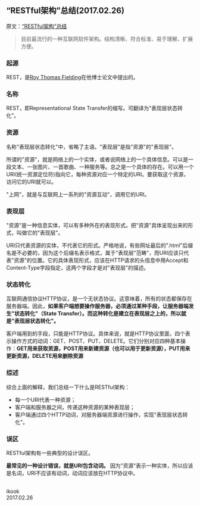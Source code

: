 ## “RESTful架构”总结(2017.02.26)

原文：[“RESTful架构”总结](http://ikookblog.com/2017/03/05/RESTful_summary/)

> 目前最流行的一种互联网软件架构。结构清晰、符合标准、易于理解、扩展方便。

### 起源

REST，是[Roy Thomas Fielding](https://en.wikipedia.org/wiki/Roy_Fielding)在他博士论文中提出的。

### 名称

REST，即Representational State Transfer的缩写。可翻译为"表现层状态转化"。

### 资源

名称"表现层状态转化"中，省略了主语。"表现层"是指"资源"的"表现层"。

所谓的"资源"，就是网络上的一个实体，或者说网络上的一个具体信息。可以是一段文本、一张图片、一首歌曲、一种服务等。总之是一个具体的存在。可以用一个URI(统一资源定位符)指向它，每种资源对应一个特定的URI。要获取这个资源，访问它的URI就可以。

"上网"，就是与互联网上一系列的"资源互动"，调用它的URI。

### 表现层

"资源"是一种信息实体，可以有多种外在的表现形式。把"资源"具体呈现出来的形式，叫做它的"表现层"。

URI只代表资源的实体，不代表它的形式。严格地说，有些网址最后的".html"后缀名是不必要的，因为这个后缀名表示格式，属于"表现层"范畴"，而URI应该只代表"资源"的位置。它的具体表现形式，应该在HTTP请求的头信息中用Accept和Content-Type字段指定，这两个字段才是对"表现层"的描述。

### 状态转化

互联网通信协议HTTP协议，是一个无状态协议。这意味着，所有的状态都保存在服务器端。因此，**如果客户端想要操作服务器，必须通过某种手段，让服务器端发生"状态转化"（State Transfer）。而这种转化是建立在表现层之上的，所以就是"表现层状态转化"。**

客户端用到的手段，只能是HTTP协议。具体来说，就是HTTP协议里面，四个表示操作方式的动词：GET、POST、PUT、DELETE。它们分别对应四种基本操作：**GET用来获取资源，POST用来新建资源（也可以用于更新资源），PUT用来更新资源，DELETE用来删除资源**

### 综述

综合上面的解释，我们总结一下什么是RESTful架构：

- 每一个URI代表一种资源；
- 客户端和服务器之间，传递这种资源的某种表现层；
- 客户端通过四个HTTP动词，对服务器端资源进行操作，实现"表现层状态转化"。

### 误区

RESTful架构有一些典型的设计误区。

**最常见的一种设计错误，就是URI包含动词。** 因为"资源"表示一种实体，所以应该是名词，URI不应该有动词，动词应该放在HTTP协议中。

<br/>
ikook<br/>2017.02.26
